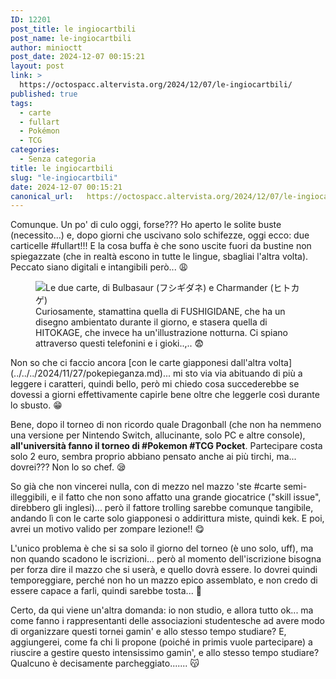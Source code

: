 ```yaml
---
ID: 12201
post_title: le ingiocartbili
post_name: le-ingiocartbili
author: minioctt
post_date: 2024-12-07 00:15:21
layout: post
link: >
  https://octospacc.altervista.org/2024/12/07/le-ingiocartbili/
published: true
tags:
  - carte
  - fullart
  - Pokémon
  - TCG
categories:
  - Senza categoria
title: le ingiocartbili
slug: "le-ingiocartbili"
date: 2024-12-07 00:15:21
canonical_url:   https://octospacc.altervista.org/2024/12/07/le-ingiocartbili/
---
```

<!-- wp:paragraph -->
<p markdown="1">Comunque. Un po' di culo oggi, forse??? Ho aperto le solite buste (necessito...) e, dopo giorni che uscivano solo schifezze, oggi ecco: due carticelle #fullart!!! E la cosa buffa è che sono uscite fuori da bustine non spiegazzate (che in realtà escono in tutte le lingue, sbagliai l'altra volta). Peccato siano digitali e intangibili però... 😩</p>
<!-- /wp:paragraph -->

<!-- wp:paragraph -->
<p markdown="1"></p>
<!-- /wp:paragraph -->

<!-- wp:image {"id":12202,"sizeSlug":"large","linkDestination":"none"} -->
<figure class="wp-block-image size-large"><img src="https://octospacc.github.io/microblog-mirror/assets/uploads/2024/12/wp-17335252338235309606051703802390-960x960.jpg" alt="Le due carte, di Bulbasaur (フシギダネ) e Charmander (ヒトカゲ)" class="wp-image-12202"/><figcaption class="wp-element-caption">Curiosamente, stamattina quella di FUSHIGIDANE, che ha un disegno ambientato durante il giorno, e stasera quella di HITOKAGE, che invece ha un'illustrazione notturna. Ci spiano attraverso questi telefonini e i gioki..,.. 😨️</figcaption></figure>
<!-- /wp:image -->

<!-- wp:paragraph -->
<p markdown="1"></p>
<!-- /wp:paragraph -->

<!-- wp:paragraph -->
<p markdown="1">Non so che ci faccio ancora [con le carte giapponesi dall'altra volta](../../../2024/11/27/pokepieganza.md)... mi sto via via abituando di più a leggere i caratteri, quindi bello, però mi chiedo cosa succederebbe se dovessi a giorni effettivamente capirle bene oltre che leggerle così durante lo sbusto. 😁️</p>
<!-- /wp:paragraph -->

<!-- wp:paragraph -->
<p markdown="1">Bene, dopo il torneo di non ricordo quale Dragonball (che non ha nemmeno una versione per Nintendo Switch, allucinante, solo PC e altre console), <strong>all'università fanno il torneo di #Pokemon #TCG Pocket</strong>. Partecipare costa solo 2 euro, sembra proprio abbiano pensato anche ai più tirchi, ma... dovrei??? Non lo so chef. 😪️</p>
<!-- /wp:paragraph -->

<!-- wp:paragraph -->
<p markdown="1">So già che non vincerei nulla, con di mezzo nel mazzo 'ste #carte semi-illeggibili, e il fatto che non sono affatto una grande giocatrice ("skill issue", direbbero gli inglesi)... però il fattore trolling sarebbe comunque tangibile, andando lì con le carte solo giapponesi o addirittura miste, quindi kek. E poi, avrei un motivo valido per zompare lezione!! 😋️</p>
<!-- /wp:paragraph -->

<!-- wp:paragraph -->
<p markdown="1">L'unico problema è che si sa solo il giorno del torneo (è uno solo, uff), ma non quando scadono le iscrizioni... però al momento dell'iscrizione bisogna per forza dire il mazzo che si userà, e quello dovrà essere. Io dovrei quindi temporeggiare, perché non ho un mazzo epico assemblato, e non credo di essere capace a farli, quindi sarebbe tosta... 🥲️</p>
<!-- /wp:paragraph -->

<!-- wp:paragraph -->
<p markdown="1">Certo, da qui viene un'altra domanda: io non studio, e allora tutto ok... ma come fanno i rappresentanti delle associazioni studentesche ad avere modo di organizzare questi tornei gamin' e allo stesso tempo studiare? E, aggiungerei, come fa chi li propone (poiché in primis vuole partecipare) a riuscire a gestire questo intensissimo gamin', e allo stesso tempo studiare? Qualcuno è decisamente parcheggiato....... 😽️</p>
<!-- /wp:paragraph -->